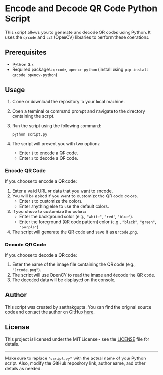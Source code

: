 # Encode and Decode QR Code Python Script

This script allows you to generate and decode QR codes using Python. It uses the `qrcode` and `cv2` (OpenCV) libraries to perform these operations.

## Prerequisites

- Python 3.x
- Required packages: `qrcode`, `opencv-python` (install using `pip install qrcode opencv-python`)

## Usage

1. Clone or download the repository to your local machine.

2. Open a terminal or command prompt and navigate to the directory containing the script.

3. Run the script using the following command:
   
   ```sh
   python script.py
   ```

4. The script will present you with two options:
   - Enter `1` to encode a QR code.
   - Enter `2` to decode a QR code.

### Encode QR Code

If you choose to encode a QR code:
1. Enter a valid URL or data that you want to encode.
2. You will be asked if you want to customize the QR code colors.
   - Enter `1` to customize the colors.
   - Enter anything else to use the default colors.
3. If you chose to customize the colors:
   - Enter the background color (e.g., `"white"`, `"red"`, `"blue"`).
   - Enter the foreground (QR code pattern) color (e.g., `"black"`, `"green"`, `"purple"`).
4. The script will generate the QR code and save it as `Qrcode.png`.

### Decode QR Code

If you choose to decode a QR code:
1. Enter the name of the image file containing the QR code (e.g., `"Qrcode.png"`).
2. The script will use OpenCV to read the image and decode the QR code.
3. The decoded data will be displayed on the console.

## Author

This script was created by sarthakgupta. You can find the original source code and contact the author on GitHub [here](https://github.com/sarthakgupta9891/qr-code-generator-decoder).

## License

This project is licensed under the MIT License - see the [LICENSE](LICENSE) file for details.

---
Make sure to replace `"script.py"` with the actual name of your Python script. Also, modify the GitHub repository link, author name, and other details as needed.
